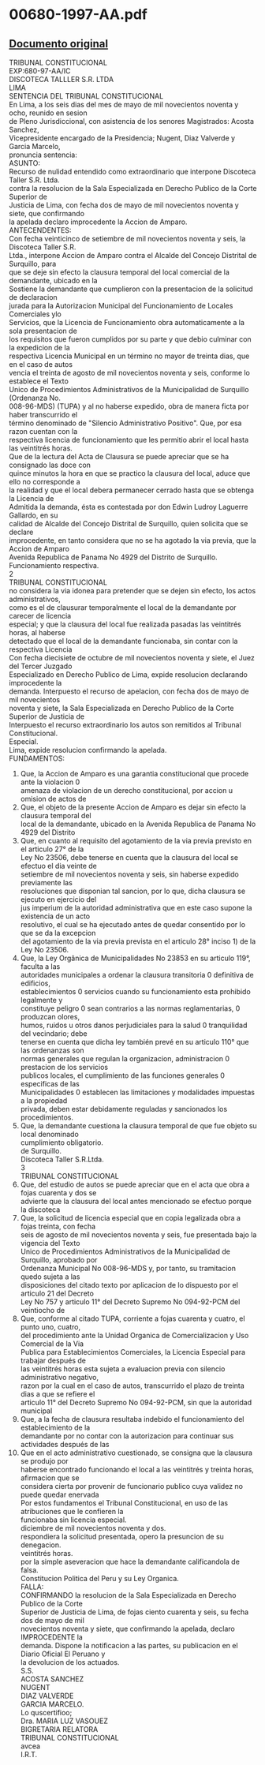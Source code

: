 
00680-1997-AA.pdf
=================
  
[Documento original](https://tc.gob.pe/jurisprudencia/1998/00680-1997-AA.pdf)  
---  
TRIBUNAL CONSTITUCIONAL  
EXP:680-97-AA/IC  
DISCOTECA TALLLER S.R. LTDA  
LIMA  
SENTENCIA DEL TRIBUNAL CONSTITUCIONAL  
En Lima, a los seis dias del mes de mayo de mil novecientos noventa y ocho, reunido en sesion  
de Pleno Jurisdiccional, con asistencia de los senores Magistrados: Acosta Sanchez,  
Vicepresidente encargado de la Presidencia; Nugent, Diaz Valverde y Garcia Marcelo,  
pronuncia sentencia:  
ASUNTO:  
Recurso de nulidad entendido como extraordinario que interpone Discoteca Taller S.R. Ltda.  
contra la resolucion de la Sala Especializada en Derecho Publico de la Corte Superior de  
Justicia de Lima, con fecha dos de mayo de mil novecientos noventa y siete, que confirmando  
la apelada declaro improcedente la Accion de Amparo.  
ANTECENDENTES:  
Con fecha veinticinco de setiembre de mil novecientos noventa y seis, la Discoteca Taller S.R.  
Ltda., interpone Accion de Amparo contra el Alcalde del Concejo Distrital de Surquillo, para  
que se deje sin efecto la clausura temporal del local comercial de la demandante, ubicado en la  
Sostiene la demandante que cumplieron con la presentacion de la solicitud de declaracion  
jurada para la Autorizacion Municipal del Funcionamiento de Locales Comerciales ylo  
Servicios, que la Licencia de Funcionamiento obra automaticamente a la sola presentacion de  
los requisitos que fueron cumplidos por su parte y que debio culminar con la expedicion de la  
respectiva Licencia Municipal en un término no mayor de treinta dias, que en el caso de autos  
vencia el treinta de agosto de mil novecientos noventa y seis, conforme lo establece el Texto  
Unico de Procedimientos Administrativos de la Municipalidad de Surquillo (Ordenanza No.  
008-96-MDS) (TUPA) y al no haberse expedido, obra de manera ficta por haber transcurrido el  
término denominado de "Silencio Administrativo Positivo". Que, por esa razon cuentan con la  
respectiva licencia de funcionamiento que les permitio abrir el local hasta las veintitrés horas.  
Que de la lectura del Acta de Clausura se puede apreciar que se ha consignado las doce con  
quince minutos la hora en que se practico la clausura del local, aduce que ello no corresponde a  
la realidad y que el local debera permanecer cerrado hasta que se obtenga la Licencia de  
Admitida la demanda, ésta es contestada por don Edwin Ludroy Laguerre Gallardo, en su  
calidad de Alcalde del Concejo Distrital de Surquillo, quien solicita que se declare  
improcedente, en tanto considera que no se ha agotado la via previa, que la Accion de Amparo  
Avenida Republica de Panama No 4929 del Distrito de Surquillo.  
Funcionamiento respectiva.  
2  
TRIBUNAL CONSTITUCIONAL  
no considera la via idonea para pretender que se dejen sin efecto, los actos administrativos,  
como es el de clausurar temporalmente el local de la demandante por carecer de licencia  
especial; y que la clausura del local fue realizada pasadas las veintitrés horas, al haberse  
detectado que el local de la demandante funcionaba, sin contar con la respectiva Licencia  
Con fecha diecisiete de octubre de mil novecientos noventa y siete, el Juez del Tercer Juzgado  
Especializado en Derecho Publico de Lima, expide resolucion declarando improcedente la  
demanda. Interpuesto el recurso de apelacion, con fecha dos de mayo de mil novecientos  
noventa y siete, la Sala Especializada en Derecho Publico de la Corte Superior de Justicia de  
Interpuesto el recurso extraordinario los autos son remitidos al Tribunal Constitucional.  
Especial.  
Lima, expide resolucion confirmando la apelada.  
FUNDAMENTOS:  
1. Que, la Accion de Amparo es una garantia constitucional que procede ante la violacion 0  
amenaza de violacion de un derecho constitucional, por accion u omision de actos de  
2. Que, el objeto de la presente Accion de Amparo es dejar sin efecto la clausura temporal del  
local de la demandante, ubicado en la Avenida Republica de Panama No 4929 del Distrito  
3. Que, en cuanto al requisito del agotamiento de la via previa previsto en el articulo 27° de la  
Ley No 23506, debe tenerse en cuenta que la clausura del local se efectuo el dia veinte de  
setiembre de mil novecientos noventa y seis, sin haberse expedido previamente las  
resoluciones que disponian tal sancion, por lo que, dicha clausura se ejecuto en ejercicio del  
jus imperium de la autoridad administrativa que en este caso supone la existencia de un acto  
resolutivo, el cual se ha ejecutado antes de quedar consentido por lo que se da la excepcion  
del agotamiento de la via previa prevista en el articulo 28° inciso 1) de la Ley No 23506.  
4. Que, la Ley Orgânica de Municipalidades No 23853 en su articulo 119°, faculta a las  
autoridades municipales a ordenar la clausura transitoria 0 definitiva de edificios,  
establecimientos 0 servicios cuando su funcionamiento esta prohibido legalmente y  
constituye peligro 0 sean contrarios a las normas reglamentarias, 0 produzcan olores,  
humos, ruidos u otros danos perjudiciales para la salud 0 tranquilidad del vecindario; debe  
tenerse en cuenta que dicha ley también prevé en su articulo 110° que las ordenanzas son  
normas generales que regulan la organizacion, administracion 0 prestacion de los servicios  
publicos locales, el cumplimiento de las funciones generales 0 especificas de las  
Municipalidades 0 establecen las limitaciones y modalidades impuestas a la propiedad  
privada, deben estar debidamente reguladas y sancionados los procedimientos.  
5. Que, la demandante cuestiona la clausura temporal de que fue objeto su local denominado  
cumplimiento obligatorio.  
de Surquillo.  
Discoteca Taller S.R.Ltda.  
3  
TRIBUNAL CONSTITUCIONAL  
6. Que, del estudio de autos se puede apreciar que en el acta que obra a fojas cuarenta y dos se  
advierte que la clausura del local antes mencionado se efectuo porque la discoteca  
7. Que, la solicitud de licencia especial que en copia legalizada obra a fojas treinta, con fecha  
seis de agosto de mil novecientos noventa y seis, fue presentada bajo la vigencia del Texto  
Unico de Procedimientos Administrativos de la Municipalidad de Surquillo, aprobado por  
Ordenanza Municipal No 008-96-MDS y, por tanto, su tramitacion quedo sujeta a las  
disposiciones del citado texto por aplicacion de lo dispuesto por el articulo 21 del Decreto  
Ley No 757 y articulo 11° del Decreto Supremo No 094-92-PCM del veintiocho de  
8. Que, conforme al citado TUPA, corriente a fojas cuarenta y cuatro, el punto uno, cuatro,  
del procedimiento ante la Unidad Organica de Comercializacion y Uso Comercial de la Via  
Publica para Establecimientos Comerciales, la Licencia Especial para trabajar después de  
las veintitrés horas esta sujeta a evaluacion previa con silencio administrativo negativo,  
razon por la cual en el caso de autos, transcurrido el plazo de treinta dias a que se refiere el  
articulo 11° del Decreto Supremo No 094-92-PCM, sin que la autoridad municipal  
9. Que, a la fecha de clausura resultaba indebido el funcionamiento del establecimiento de la  
demandante por no contar con la autorizacion para continuar sus actividades después de las  
10. Que en el acto administrativo cuestionado, se consigna que la clausura se produjo por  
haberse encontrado funcionando el local a las veintitrés y treinta horas, afirmacion que se  
considera cierta por provenir de funcionario publico cuya validez no puede quedar enervada  
Por estos fundamentos el Tribunal Constitucional, en uso de las atribuciones que le confieren la  
funcionaba sin licencia especial.  
diciembre de mil novecientos noventa y dos.  
respondiera la solicitud presentada, opero la presuncion de su denegacion.  
veintitrés horas.  
por la simple aseveracion que hace la demandante calificandola de falsa.  
Constitucion Politica del Peru y su Ley Organica.  
FALLA:  
CONFIRMANDO la resolucion de la Sala Especializada en Derecho Publico de la Corte  
Superior de Justicia de Lima, de fojas ciento cuarenta y seis, su fecha dos de mayo de mil  
novecientos noventa y siete, que confirmando la apelada, declaro IMPROCEDENTE la  
demanda. Dispone la notificacion a las partes, su publicacion en el Diario Oficial El Peruano y  
la devolucion de los actuados.  
S.S.  
ACOSTA SANCHEZ  
NUGENT  
DIAZ VALVERDE  
GARCIA MARCELO.  
Lo quscertifioo;  
Dra. MARIA LUZ VASOUEZ  
BIGRETARIA RELATORA  
TRIBUNAL CONSTITUCIONAL  
avcea  
I.R.T.